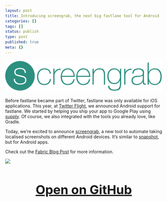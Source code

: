 ```yaml
---
layout: post
title: Introducing screengrab, the next big fastlane tool for Android
categories: []
tags: []
status: publish
type: post
published: true
meta: {}
---
```


[![](/squarespace_images/static_545299aae4b0e9514fe30c95_54529a29e4b025a90f45cc50_56bcce6e7c65e4ae57770b0c_1455214200481__img.png)](https://github.com/fastlane/screengrab)
  


Before fastlane became part of Twitter, fastlane was only available for iOS applications. This year, at 
[Twitter Flight](https://krausefx.com/blog/fastlane-is-now-part-of-fabric), we announced Android support for fastlane. We started by helping you ship your app to Google Play using 
[supply](https://github.com/fastlane/supply). Of course, we also integrated with the tools you already love, like Gradle.

Today, we’re excited to announce 
[screengrab](https://github.com/fastlane/screengrab), a new tool to automate taking localised screenshots on different Android devices. It’s similar to 
[snapshot](https://github.com/fastlane/snapshot), but for Android apps.

Check out the 
[Fabric Blog Post](https://fabric.io/blog/introducing-screengrab) for more information.
  
      
![](/squarespace_images/static_545299aae4b0e9514fe30c95_54529a29e4b025a90f45cc50_56bccf3786db432b6c463ae5_1455214437848__img.gif_)
  


<h3 style="text-align: center; font-size: 40px;">
  <a href="https://github.com/fastlane/screengrab" target="_blank" style="text-decoration: underline;">
    Open on GitHub
  </a>
</h3>
